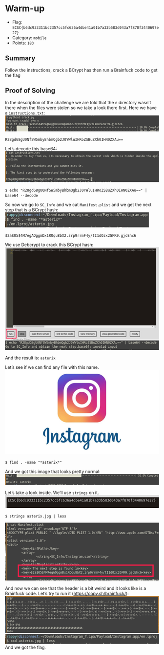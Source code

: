 # Warm-up
- Flag: `ECSC{b6dc933311bc2357cc5fc636a4dbe41a01b7a33b583d043a7f870f3440697e27}`
- Category: `mobile`
- Points: `183`

## Summary
Follow the instructions, crack a BCrypt has then run a Brainfuck code to get the flag

## Proof of Solving
In the description of the challenge we are told that the `d` directory wasn’t there when the files were stolen so we take a look there first.
Here we have a `instructions.txt`:
![](./screenshots/1.png)

`R28gdG8gU0NfSW5mbyBhbmQgb2J0YWluIHRoZSBuZXh0IHN0ZXAu==`

Let’s decode this base64:
![](./screenshots/2.png)

`$ echo "R28gdG8gU0NfSW5mbyBhbmQgb2J0YWluIHRoZSBuZXh0IHN0ZXAu==" | base64 --decode`

So now we go to `SC_Info` and we cat `Manifest.plist` and we get the next step that is a BCrypt hash:
![](./screenshots/3.png)

`$2a$05$4M7egAOggmDx1ROqu8bX2.zrp9rrmF4y/tI1dOzx2GFR9.gjcEhc6`

We use Debcrypt to crack this BCrypt hash:
![](./screenshots/4.png)
![](./screenshots/5.png)

And the result is: `asterix`

Let’s see if we can find any file with this name.
![](./screenshots/6.png)

`$ find . -name "*asterix*"`

And we got this image that looks pretty normal:
![](./screenshots/7.png)

Let’s take a look inside. We’ll use `strings` on it.
![](./screenshots/8.png)

`$ strings asterix.jpg | less`

![](./screenshots/9.png)

And now we can see that the header is a bit weird and it looks like is a Brainfuck code. Let’s try to run it (https://copy.sh/brainfuck/):
![](./screenshots/10.png)
![](./screenshots/11.png)
And we got the flag.
